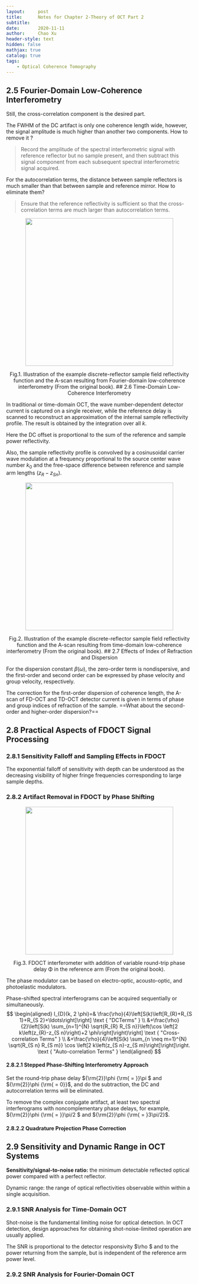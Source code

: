 ```yaml
---
layout:     post
title:      Notes for Chapter 2-Theory of OCT Part 2
subtitle:   
date:       2020-11-11
author:     Chao Xu
header-style: text
hidden: false
mathjax: true
catalog: true
tags:
    - Optical Coherence Tomography
---
```


## 2.5 Fourier-Domain Low-Coherence Interferometry

Still, the cross-correlation component is the desired part. 

The FWHM of the DC artifact is only one coherence length wide, however, the signal amplitude is much higher than another two components.  How to remove it ?

> Record the amplitude of the spectral interferometric signal with reference reflector but no sample present, and then subtract this signal component from each subsequent spectral interferometric signal acquired.

For the autocorrelation terms, the distance between sample reflectors is much smaller than that between sample and reference mirror. How to  eliminate them?

> Ensure that the reference reflectivity is sufficient so that the cross-correlation terms are much larger than autocorrelation terms.

<p align="center">
<img src="https://i.loli.net/2020/11/11/cGRFnqLs4mYTO7v.png" width=400pix>
</p>
<p style="text-align:center;">Fig.1. Illustration of the example discrete-reflector sample field reflectivity function and the A-scan resulting from Fourier-domain low-coherence interferometry (From the original book).
## 2.6 Time-Domain Low-Coherence Interferometry

In traditional or time-domain OCT, the wave number-dependent detector current is captured on a single receiver, while the reference delay is scanned to reconstruct an approximation of the internal sample reflectivity profile. The result is obtained by the integration over all  $k$.

Here the DC offset is proportional to the sum of the reference and sample power reflectivity.

Also, the sample reflectivity profile is convolved by a cosinusoidal carrier wave modulation at a frequency proportional to the source center wave number $k_0$ and the free-space difference between reference and sample arm lengths ($z_R-z_{Sn}$).

 <p align="center">
<img src="https://i.loli.net/2020/11/11/wNtbDl5rMSmZIPA.png" width=400pix>
</p>
<p style="text-align:center;">Fig.2. Illustration of the example discrete-reflector sample field reflectivity function and the A-scan resulting from time-domain low-coherence interferometry (From the original book).
## 2.7 Effects of Index of Refraction and Dispersion

For the dispersion constant $\beta (\omega )$, the zero-order term is nondispersive, and the first-order and second order can be expressed by phase velocity and group velocity, respectively. 

The correction for the first-order dispersion of coherence length, the A-scan of FD-OCT and TD-OCT detector current is given in terms of phase and group indices of refraction of the sample. ==What about the second-order and higher-order dispersion?==

## 2.8 Practical Aspects of FDOCT Signal Processing

### 2.8.1 Sensitivity Falloff and Sampling Effects in FDOCT

The exponential falloff of sensitivity with depth can be understood as the decreasing visibility of higher fringe frequencies corresponding to large sample depths.

### 2.8.2 Artifact Removal in FDOCT by Phase Shifting

 <p align="center">
<img src="https://i.loli.net/2020/11/12/4N26PvyBQfmDxui.png" width=400pix>
</p>

<p style="text-align:center;">Fig.3. FDOCT interferometer with addition of variable round-trip phase delay Φ in the reference arm (From the original book).

The phase modulator can be based on electro-optic, acousto-optic, and photoelastic modulators. 

Phase-shifted spectral interferograms can be acquired sequentially or simultaneously.
$$
\begin{aligned}
I_{D}(k, 2 \phi)=& \frac{\rho}{4}\left[S(k)\left[R_{R}+R_{S 1}+R_{S 2}+\ldots\right]\right] \text { "DCTerms" } \\
&+\frac{\rho}{2}\left[S(k) \sum_{n=1}^{N} \sqrt{R_{R} R_{S n}}\left(\cos \left[2 k\left(z_{R}-z_{S n}\right)+2 \phi\right]\right)\right] \text { "Cross-correlation Terms" } \\
&+\frac{\rho}{4}\left[S(k) \sum_{n \neq m=1}^{N} \sqrt{R_{S n} R_{S m}} \cos \left[2 k\left(z_{S n}-z_{S m}\right]\right]\right. \text { "Auto-correlation Terms" }
\end{aligned}
$$

#### 2.8.2.1 Stepped Phase-Shifting Interferometry Approach

Set the round-trip phase delay ${\rm{2}}\phi {\rm{ = }}\pi $ and ${\rm{2}}\phi {\rm{ = 0}}$, and do the subtraction, the DC and autocorrelation terms will be eliminated.

To remove the complex conjugate artifact, at least two spectral interferograms with noncomplementary phase delays, for example,  ${\rm{2}}\phi {\rm{ = }}\pi/2 $ and ${\rm{2}}\phi {\rm{ = }3\pi/2}$.

#### 2.8.2.2 Quadrature Projection Phase Correction

## 2.9 Sensitivity and Dynamic Range in OCT Systems

**Sensitivity/signal-to-noise ratio:** the minimum detectable reflected optical power compared with a perfect reflector.

Dynamic range: the range of optical reflectivities observable within within a single acquisition.

### 2.9.1 SNR Analysis for Time-Domain OCT

Shot-noise is the fundamental limiting noise for optical detection. In OCT detection, design approaches for obtaining shot-noise-limited operation are usually applied.

The SNR is proportional to the detector responsivity $\rho $ and to the power returning from the sample, but is independent of the reference arm power level. 

### 2.9.2 SNR Analysis for Fourier-Domain OCT